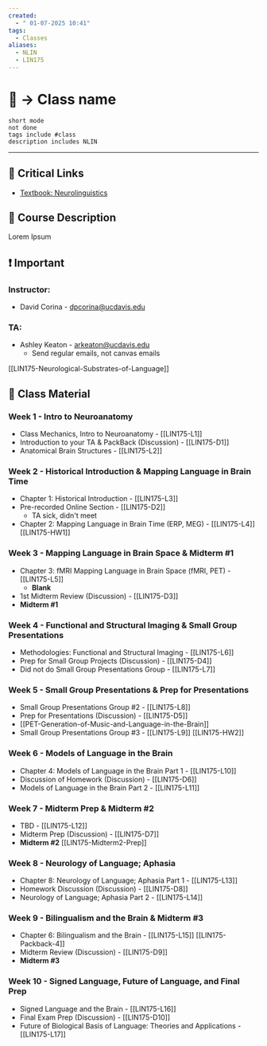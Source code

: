 ```yaml
---
created:
  - " 01-07-2025 10:41"
tags:
  - Classes
aliases:
  - NLIN
  - LIN175
---
```


# 📗 -> Class name
```tasks
short mode
not done
tags include #class
description includes NLIN
```
---
## 🔗 Critical Links
- [Textbook: Neurolinguistics](https://doi.org/10.7551/mitpress/12824.001.0001)

## 🔶 Course Description
Lorem Ipsum


## ❗ Important
### Instructor: 
- David Corina - dpcorina@ucdavis.edu
### TA: 
- Ashley Keaton - arkeaton@ucdavis.edu
	- Send regular emails, not canvas emails



[[LIN175-Neurological-Substrates-of-Language]]
## 📄 Class Material
### Week 1 - Intro to Neuroanatomy
- Class Mechanics, Intro to Neuroanatomy - [[LIN175-L1]]
- Introduction to your TA & PackBack (Discussion) - [[LIN175-D1]]
- Anatomical Brain Structures - [[LIN175-L2]]

### Week 2 - Historical Introduction & Mapping Language in Brain Time
- Chapter 1: Historical Introduction - [[LIN175-L3]]
- Pre-recorded Online Section - [[LIN175-D2]]
	- TA sick, didn't meet
- Chapter 2: Mapping Language in Brain Time (ERP, MEG) - [[LIN175-L4]]
[[LIN175-HW1]]

### Week 3 - Mapping Language in Brain Space & Midterm #1
- Chapter 3: fMRI Mapping Language in Brain Space (fMRI, PET) - [[LIN175-L5]]
	- **Blank**
- 1st Midterm Review (Discussion) - [[LIN175-D3]]
- **Midterm #1**

### Week 4 - Functional and Structural Imaging & Small Group Presentations
- Methodologies: Functional and Structural Imaging - [[LIN175-L6]]
- Prep for Small Group Projects (Discussion) - [[LIN175-D4]]
- Did not do Small Group Presentations Group - [[LIN175-L7]]

### Week 5 - Small Group Presentations & Prep for Presentations
- Small Group Presentations Group #2 - [[LIN175-L8]]
- Prep for Presentations (Discussion) - [[LIN175-D5]]
- [[PET-Generation-of-Music-and-Language-in-the-Brain]]
- Small Group Presentations Group #3 - [[LIN175-L9]]
[[LIN175-HW2]]

### Week 6 - Models of Language in the Brain
- Chapter 4: Models of Language in the Brain Part 1 - [[LIN175-L10]]
- Discussion of Homework (Discussion) - [[LIN175-D6]]
- Models of Language in the Brain Part 2 - [[LIN175-L11]]

### Week 7 - Midterm Prep & Midterm #2
- TBD - [[LIN175-L12]]
- Midterm Prep (Discussion) - [[LIN175-D7]]
- **Midterm #2**
[[LIN175-Midterm2-Prep]]

### Week 8 - Neurology of Language; Aphasia
- Chapter 8: Neurology of Language; Aphasia Part 1 - [[LIN175-L13]]
- Homework Discussion (Discussion) - [[LIN175-D8]]
- Neurology of Language; Aphasia Part 2 - [[LIN175-L14]]

### Week 9 - Bilingualism and the Brain & Midterm #3
- Chapter 6: Bilingualism and the Brain - [[LIN175-L15]]
[[LIN175-Packback-4]]
- Midterm Review (Discussion) - [[LIN175-D9]]
- **Midterm #3**

### Week 10 - Signed Language, Future of Language, and Final Prep
- Signed Language and the Brain - [[LIN175-L16]]
- Final Exam Prep (Discussion) - [[LIN175-D10]]
- Future of Biological Basis of Language: Theories and Applications - [[LIN175-L17]]





